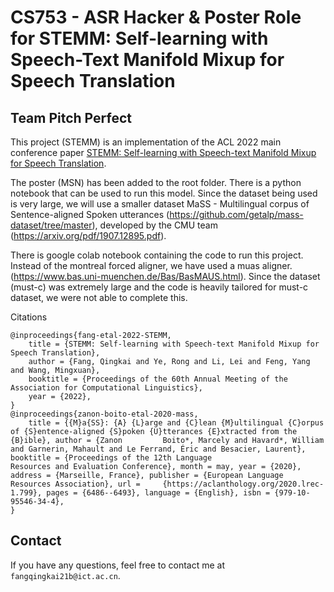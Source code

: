 # CS753 - ASR Hacker & Poster Role for STEMM: Self-learning with **S**peech-**T**ext **M**anifold **M**ixup for Speech Translation

## Team Pitch Perfect

This project (STEMM) is an implementation of the ACL 2022 main conference paper [STEMM: Self-learning with Speech-text Manifold Mixup for Speech Translation](https://arxiv.org/abs/2203.10426). 

The poster (MSN) has been added to the root folder. There is a python notebook that can be used to run this model. Since the dataset being used is very large, we will use a smaller dataset MaSS - Multilingual corpus of Sentence-aligned Spoken utterances (https://github.com/getalp/mass-dataset/tree/master), developed by the CMU team (https://arxiv.org/pdf/1907.12895.pdf). 

There is google colab notebook containing the code to run this project. Instead of the montreal forced aligner, we have used a muas aligner. (https://www.bas.uni-muenchen.de/Bas/BasMAUS.html). 
Since the dataset (must-c) was extremely large and the code is heavily tailored for must-c dataset, we were not able to complete this.

Citations
```
@inproceedings{fang-etal-2022-STEMM,
	title = {STEMM: Self-learning with Speech-text Manifold Mixup for Speech Translation},
	author = {Fang, Qingkai and Ye, Rong and Li, Lei and Feng, Yang and Wang, Mingxuan},
	booktitle = {Proceedings of the 60th Annual Meeting of the Association for Computational Linguistics},
	year = {2022},
}
@inproceedings{zanon-boito-etal-2020-mass, 
	title = {{M}a{SS}: {A} {L}arge and {C}lean {M}ultilingual {C}orpus of {S}entence-aligned {S}poken {U}tterances {E}xtracted from the {B}ible}, author = {Zanon 	      Boito*, Marcely and Havard*, William and Garnerin, Mahault and Le Ferrand, Éric and Besacier, Laurent}, booktitle = {Proceedings of the 12th Language                 Resources and Evaluation Conference}, month = may, year = {2020}, address = {Marseille, France}, publisher = {European Language Resources Association}, url = 	  {https://aclanthology.org/2020.lrec-1.799}, pages = {6486--6493}, language = {English}, isbn = {979-10-95546-34-4}, 
}
```

## Contact

If you have any questions, feel free to contact me at `fangqingkai21b@ict.ac.cn`.

